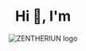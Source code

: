 <h1 align="center">
  Hi 👋, I'm
</h1>

<p align="center">
  <img src="https://github.com/Zentheriun/Zentheriun/blob/main/gif/Zentheriun.gif" alt="ZENTHERIUN logo" />
</p>

